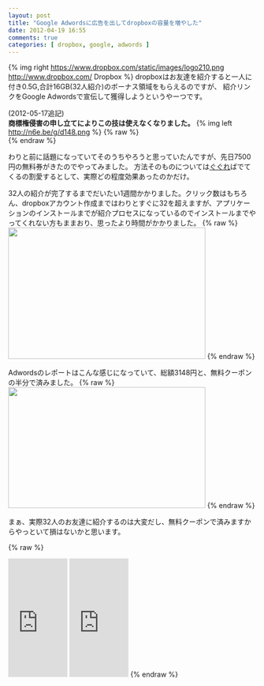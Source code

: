 ```yaml
---
layout: post
title: "Google Adwordsに広告を出してdropboxの容量を増やした"
date: 2012-04-19 16:55
comments: true
categories: [ dropbox, google, adwords ]
---
```

{% img right https://www.dropbox.com/static/images/logo210.png http://www.dropbox.com/ Dropbox %}
dropboxはお友達を紹介すると一人に付き0.5G,合計16GB(32人紹介)のボーナス領域をもらえるのですが、
紹介リンクをGoogle Adwordsで宣伝して獲得しようというやーつです。 

<!-- more -->

(2012-05-17追記)  
**商標権侵害の申し立てによりこの技は使えなくなりました。**
{% img left http://n6e.be/g/d148.png %}
{% raw %}
<br style="clear: both" />
{% endraw %}

わりと前に話題になっていてそのうちやろうと思っていたんですが、先日7500円の無料券がきたのでやってみました。
方法そのものについては[ぐぐれ](https://www.google.co.jp/search?q=dropbox+adwords)ばでてくるの割愛するとして、実際どの程度効果あったのかだけ。  

32人の紹介が完了するまでだいたい1週間かかりました。クリック数はもちろん、dropboxアカウント作成まではわりとすぐに32を超えますが、アプリケーションのインストールまでが紹介プロセスになっているのでインストールまでやってくれない方もままおり、思ったより時間がかかりました。
{% raw %}
<a href="https://lh5.googleusercontent.com/-6jgIav3KkjI/T4_HBC8pBbI/AAAAAAAAHfw/bYKznoqUzQg/s800/dropbox-invite-status.png"><img src="https://lh5.googleusercontent.com/-6jgIav3KkjI/T4_HBC8pBbI/AAAAAAAAHfw/bYKznoqUzQg/s400/dropbox-invite-status.png" height="266" width="400" /></a>
{% endraw %}

Adwordsのレポートはこんな感じになっていて、総額3148円と、無料クーポンの半分で済みました。 
{% raw %}
<a href="https://lh5.googleusercontent.com/-nIOsHmq_Yi8/T4_HDB4Fo4I/AAAAAAAAHf4/q2SDsbeq0Qk/s800/adwords-report.png"><img src="https://lh5.googleusercontent.com/-nIOsHmq_Yi8/T4_HDB4Fo4I/AAAAAAAAHf4/q2SDsbeq0Qk/s400/adwords-report.png" height="245" width="400" /></a>
{% endraw %}

まぁ、実際32人のお友達に紹介するのは大変だし、無料クーポンで済みますからやっといて損はないかと思います。

{% raw %}
<iframe src="http://rcm-jp.amazon.co.jp/e/cm?lt1=_blank&bc1=000000&IS2=1&bg1=FFFFFF&fc1=000000&lc1=0000FF&t=takuojp02-22&o=9&p=8&l=as4&m=amazon&f=ifr&ref=ss_til&asins=4774150428" style="width:120px;height:240px;" scrolling="no" marginwidth="0" marginheight="0" frameborder="0"></iframe>
<iframe src="http://rcm-jp.amazon.co.jp/e/cm?lt1=_blank&bc1=000000&IS2=1&bg1=FFFFFF&fc1=000000&lc1=0000FF&t=takuojp02-22&o=9&p=8&l=as4&m=amazon&f=ifr&ref=ss_til&asins=4881667971" style="width:120px;height:240px;" scrolling="no" marginwidth="0" marginheight="0" frameborder="0"></iframe>
{% endraw %}

